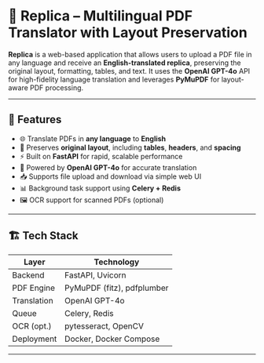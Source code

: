 # 🧠 Replica – Multilingual PDF Translator with Layout Preservation

**Replica** is a web-based application that allows users to upload a PDF file in any language and receive an **English-translated replica**, preserving the original layout, formatting, tables, and text. It uses the **OpenAI GPT-4o** API for high-fidelity language translation and leverages **PyMuPDF** for layout-aware PDF processing.

---

## 🚀 Features

- 🌐 Translate PDFs in **any language** to **English**
- 🧱 Preserves **original layout**, including **tables**, **headers**, and **spacing**
- ⚡ Built on **FastAPI** for rapid, scalable performance
- 🤖 Powered by **OpenAI GPT-4o** for accurate translation
- 📥 Supports file upload and download via simple web UI
- 📊 Background task support using **Celery + Redis**
- 🖼️ OCR support for scanned PDFs (optional)

---

## 🏗️ Tech Stack

| Layer       | Technology      |
|-------------|-----------------|
| Backend     | FastAPI, Uvicorn |
| PDF Engine  | PyMuPDF (fitz), pdfplumber |
| Translation | OpenAI GPT-4o   |
| Queue       | Celery, Redis   |
| OCR (opt.)  | pytesseract, OpenCV |
| Deployment  | Docker, Docker Compose |

---
